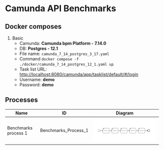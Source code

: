 # Camunda API Benchmarks

## Docker composes

1. Basic
   - Camunda: **Camunda bpm Platform - 7.14.0**
   - DB: **Postgres - 12.1**
   - File name: `camunda_7_14_postgres_3_17.yaml`
   - Command `docker compose -f ./docker/camunda_7_14_postgres_12_1.yaml up`
   - Task list URL: [http://localhost:8080/camunda/app/tasklist/default/#/login](http://localhost:8080/camunda/app/tasklist/default/#/login)
   - Username: **demo**
   - Password: **demo**


## Processes

| Name                 | ID                   | Diagram                                                                        |
|----------------------|----------------------|--------------------------------------------------------------------------------|
| Benchmarks process 1 | Benchmarks_Process_1 | ![Benchmarks process 1](./img/Benchmarks_Process_1.PNG "Benchmarks process 1") |